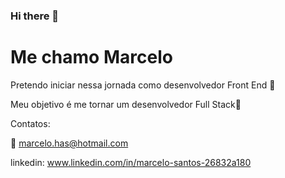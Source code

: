 ### Hi there 👋
# Me chamo Marcelo # 

Pretendo iniciar nessa jornada como desenvolvedor Front End 🚀

Meu objetivo é me tornar um desenvolvedor Full Stack:dart:

Contatos:

📧 marcelo.has@hotmail.com

linkedin: www.linkedin.com/in/marcelo-santos-26832a180
